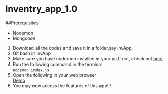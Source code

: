 # Inventry_app_1.0

##Prerequisites
* Nodemon
* Mongoose

1. Download all the codes and save it in a folder,say invApp.
1. Git bash in invApp
1. Make sure you have nodemon installed in your pc.If not, check out [here](https://www.npmjs.com/package/nodemon)
1. Run the following command in the terminal<br>
    `nodemon index.js`
1. Open the following in your web browser<br>
    [Demo](http://localhost:3000/products)
1. You may now access the features of this app!!!
